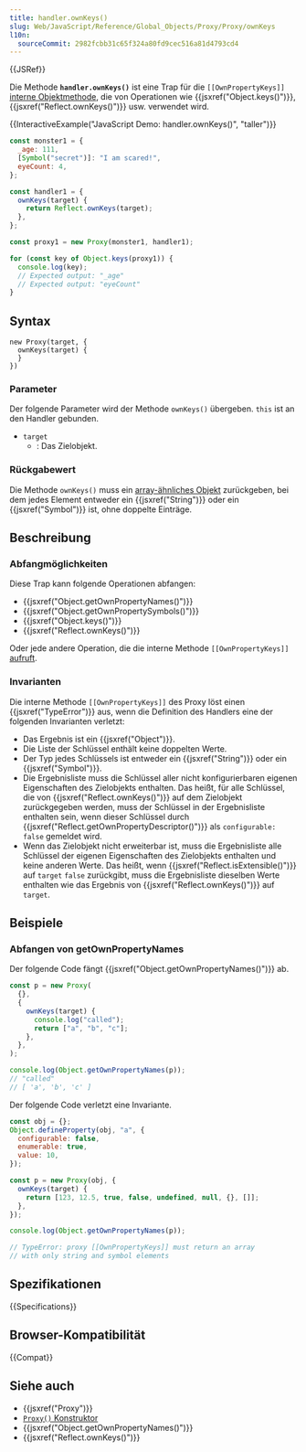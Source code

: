 ```yaml
---
title: handler.ownKeys()
slug: Web/JavaScript/Reference/Global_Objects/Proxy/Proxy/ownKeys
l10n:
  sourceCommit: 2982fcbb31c65f324a80fd9cec516a81d4793cd4
---
```


{{JSRef}}

Die Methode **`handler.ownKeys()`** ist eine Trap für die `[[OwnPropertyKeys]]` [interne Objektmethode](/de/docs/Web/JavaScript/Reference/Global_Objects/Proxy#object_internal_methods), die von Operationen wie {{jsxref("Object.keys()")}}, {{jsxref("Reflect.ownKeys()")}} usw. verwendet wird.

{{InteractiveExample("JavaScript Demo: handler.ownKeys()", "taller")}}

```js interactive-example
const monster1 = {
  _age: 111,
  [Symbol("secret")]: "I am scared!",
  eyeCount: 4,
};

const handler1 = {
  ownKeys(target) {
    return Reflect.ownKeys(target);
  },
};

const proxy1 = new Proxy(monster1, handler1);

for (const key of Object.keys(proxy1)) {
  console.log(key);
  // Expected output: "_age"
  // Expected output: "eyeCount"
}
```

## Syntax

```js-nolint
new Proxy(target, {
  ownKeys(target) {
  }
})
```

### Parameter

Der folgende Parameter wird der Methode `ownKeys()` übergeben. `this` ist an den Handler gebunden.

- `target`
  - : Das Zielobjekt.

### Rückgabewert

Die Methode `ownKeys()` muss ein [array-ähnliches Objekt](/de/docs/Web/JavaScript/Reference/Global_Objects/Array#array-like_objects) zurückgeben, bei dem jedes Element entweder ein {{jsxref("String")}} oder ein {{jsxref("Symbol")}} ist, ohne doppelte Einträge.

## Beschreibung

### Abfangmöglichkeiten

Diese Trap kann folgende Operationen abfangen:

- {{jsxref("Object.getOwnPropertyNames()")}}
- {{jsxref("Object.getOwnPropertySymbols()")}}
- {{jsxref("Object.keys()")}}
- {{jsxref("Reflect.ownKeys()")}}

Oder jede andere Operation, die die interne Methode `[[OwnPropertyKeys]]` [aufruft](/de/docs/Web/JavaScript/Reference/Global_Objects/Proxy#object_internal_methods).

### Invarianten

Die interne Methode `[[OwnPropertyKeys]]` des Proxy löst einen {{jsxref("TypeError")}} aus, wenn die Definition des Handlers eine der folgenden Invarianten verletzt:

- Das Ergebnis ist ein {{jsxref("Object")}}.
- Die Liste der Schlüssel enthält keine doppelten Werte.
- Der Typ jedes Schlüssels ist entweder ein {{jsxref("String")}} oder ein {{jsxref("Symbol")}}.
- Die Ergebnisliste muss die Schlüssel aller nicht konfigurierbaren eigenen Eigenschaften des Zielobjekts enthalten. Das heißt, für alle Schlüssel, die von {{jsxref("Reflect.ownKeys()")}} auf dem Zielobjekt zurückgegeben werden, muss der Schlüssel in der Ergebnisliste enthalten sein, wenn dieser Schlüssel durch {{jsxref("Reflect.getOwnPropertyDescriptor()")}} als `configurable: false` gemeldet wird.
- Wenn das Zielobjekt nicht erweiterbar ist, muss die Ergebnisliste alle Schlüssel der eigenen Eigenschaften des Zielobjekts enthalten und keine anderen Werte. Das heißt, wenn {{jsxref("Reflect.isExtensible()")}} auf `target` `false` zurückgibt, muss die Ergebnisliste dieselben Werte enthalten wie das Ergebnis von {{jsxref("Reflect.ownKeys()")}} auf `target`.

## Beispiele

### Abfangen von getOwnPropertyNames

Der folgende Code fängt {{jsxref("Object.getOwnPropertyNames()")}} ab.

```js
const p = new Proxy(
  {},
  {
    ownKeys(target) {
      console.log("called");
      return ["a", "b", "c"];
    },
  },
);

console.log(Object.getOwnPropertyNames(p));
// "called"
// [ 'a', 'b', 'c' ]
```

Der folgende Code verletzt eine Invariante.

```js example-bad
const obj = {};
Object.defineProperty(obj, "a", {
  configurable: false,
  enumerable: true,
  value: 10,
});

const p = new Proxy(obj, {
  ownKeys(target) {
    return [123, 12.5, true, false, undefined, null, {}, []];
  },
});

console.log(Object.getOwnPropertyNames(p));

// TypeError: proxy [[OwnPropertyKeys]] must return an array
// with only string and symbol elements
```

## Spezifikationen

{{Specifications}}

## Browser-Kompatibilität

{{Compat}}

## Siehe auch

- {{jsxref("Proxy")}}
- [`Proxy()` Konstruktor](/de/docs/Web/JavaScript/Reference/Global_Objects/Proxy/Proxy)
- {{jsxref("Object.getOwnPropertyNames()")}}
- {{jsxref("Reflect.ownKeys()")}}
